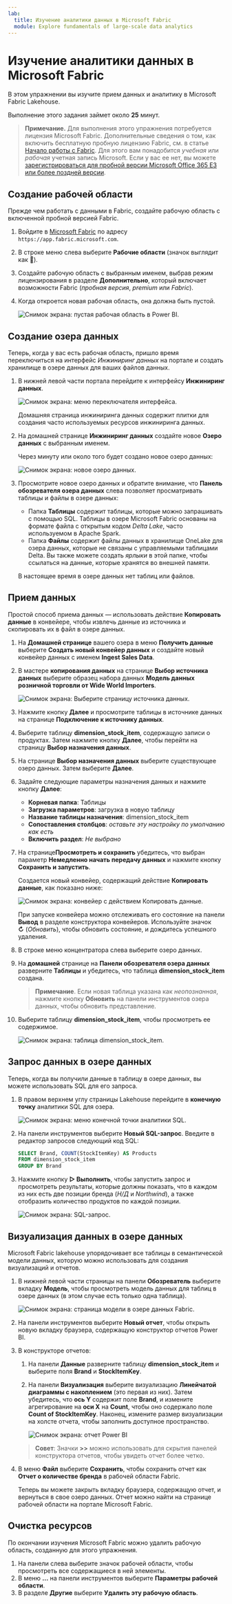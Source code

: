 ```yaml
---
lab:
  title: Изучение аналитики данных в Microsoft Fabric
  module: Explore fundamentals of large-scale data analytics
---
```


# Изучение аналитики данных в Microsoft Fabric

В этом упражнении вы изучите прием данных и аналитику в Microsoft Fabric Lakehouse.

Выполнение этого задания займет около **25** минут.

> **Примечание.** Для выполнения этого упражнения потребуется лицензия Microsoft Fabric. Дополнительные сведения о том, как включить бесплатную пробную лицензию Fabric, см. в статье [Начало работы с Fabric](https://learn.microsoft.com/fabric/get-started/fabric-trial). Для этого вам понадобится *учебная* или *рабочая* учетная запись Microsoft. Если у вас ее нет, вы можете [зарегистрироваться для пробной версии Microsoft Office 365 E3 или более поздней версии](https://www.microsoft.com/microsoft-365/business/compare-more-office-365-for-business-plans).

## Создание рабочей области

Прежде чем работать с данными в Fabric, создайте рабочую область с включенной пробной версией Fabric.

1. Войдите в [Microsoft Fabric](https://app.fabric.microsoft.com) по адресу `https://app.fabric.microsoft.com`.
2. В строке меню слева выберите **Рабочие области** (значок выглядит как ).
3. Создайте рабочую область с выбранным именем, выбрав режим лицензирования в разделе **Дополнительно**, который включает возможности Fabric (*пробная версия*, *premium* или *Fabric*).
4. Когда откроется новая рабочая область, она должна быть пустой.

    ![Снимок экрана: пустая рабочая область в Power BI.](./images/new-workspace.png)

## Создание озера данных

Теперь, когда у вас есть рабочая область, пришло время переключиться на интерфейс *Инжиниринг данных* на портале и создать хранилище в озере данных для ваших файлов данных.

1. В нижней левой части портала перейдите к интерфейсу **Инжиниринг данных**.

    ![Снимок экрана: меню переключателя интерфейса.](./images/fabric-switcher.png)

    Домашняя страница инжиниринга данных содержит плитки для создания часто используемых ресурсов инжиниринга данных.

2. На домашней странице **Инжиниринг данных** создайте новое **Озеро данных** с выбранным именем.

    Через минуту или около того будет создано новое озеро данных:

    ![Снимок экрана: новое озеро данных.](./images/new-lakehouse.png)

3. Просмотрите новое озеро данных и обратите внимание, что **Панель обозревателя озера данных** слева позволяет просматривать таблицы и файлы в озере данных:
    - Папка **Таблицы** содержит таблицы, которые можно запрашивать с помощью SQL. Таблицы в озере Microsoft Fabric основаны на формате файла с открытым кодом *Delta Lake*, часто используемом в Apache Spark.
    - Папка **Файлы** содержит файлы данных в хранилище OneLake для озера данных, которые не связаны с управляемыми таблицами Delta. Вы также можете создать *ярлыки* в этой папке, чтобы ссылаться на данные, которые хранятся во внешней памяти.

    В настоящее время в озере данных нет таблиц или файлов.

## Прием данных

Простой способ приема данных — использовать действие **Копировать данные** в конвейере, чтобы извлечь данные из источника и скопировать их в файл в озере данных.

1. На **Домашней странице** вашего озера в меню **Получить данные** выберите **Создать новый конвейер данных** и создайте новый конвейер данных с именем **Ingest Sales Data**.
1. В мастере **копирования данных** на странице **Выбор источника данных** выберите образец набора данных **Модель данных розничной торговли от Wide World Importers**.

    ![Снимок экрана: Выберите страницу источника данных.](./images/choose-data-source.png)

1. Нажмите кнопку **Далее** и просмотрите таблицы в источнике данных на странице **Подключение к источнику данных**.
1. Выберите таблицу **dimension_stock_item**, содержащую записи о продуктах. Затем нажмите кнопку **Далее**, чтобы перейти на страницу **Выбор назначения данных**.
1. На странице **Выбор назначения данных** выберите существующее озеро данных. Затем выберите **Далее**.
1. Задайте следующие параметры назначения данных и нажмите кнопку **Далее**:
    - **Корневая папка**: Таблицы
    - **Загрузка параметров**: загрузка в новую таблицу
    - **Название таблицы назначения**: dimension_stock_item
    - **Сопоставления столбцов**: *оставьте эту настройку по умолчанию как есть*
    - **Включить раздел**: *Не выбрано*
1. На странице**Просмотреть и сохранить** убедитесь, что выбран параметр **Немедленно начать передачу данных** и нажмите кнопку **Сохранить и запустить**.

    Создается новый конвейер, содержащий действие **Копировать данные**, как показано ниже:

    ![Снимок экрана: конвейер с действием Копировать данные.](./images/copy-data-pipeline.png)

    При запуске конвейера можно отслеживать его состояние на панели **Вывод** в разделе конструктора конвейеров. Используйте значок **↻** (*Обновить*), чтобы обновить состояние, и дождитесь успешного удаления.

1. В строке меню концентратора слева выберите озеро данных.
1. На **домашней** странице на **Панели обозревателя озера данных** разверните **Таблицы** и убедитесь, что таблица **dimension_stock_item** создана.

    > **Примечание**. Если новая таблица указана как *неопознанная*, нажмите кнопку **Обновить** на панели инструментов озера данных, чтобы обновить представление.

1. Выберите таблицу **dimension_stock_item**, чтобы просмотреть ее содержимое.

    ![Снимок экрана: таблица dimension_stock_item.](./images/dimProduct.png)

## Запрос данных в озере данных

Теперь, когда вы получили данные в таблицу в озере данных, вы можете использовать SQL для его запроса.

1. В правом верхнем углу страницы Lakehouse перейдите в **конечную точку** аналитики SQL для озера.

    ![Снимок экрана: меню конечной точки аналитики SQL.](./images/endpoint-switcher.png)

1. На панели инструментов выберите **Новый SQL-запрос**. Введите в редактор запросов следующий код SQL:

    ```sql
    SELECT Brand, COUNT(StockItemKey) AS Products
    FROM dimension_stock_item
    GROUP BY Brand
    ```

1. Нажмите кнопку **▷ Выполнить**, чтобы запустить запрос и просмотреть результаты, которые должны показать, что в каждом из них есть две позиции бренда (*Н/Д* и *Northwind*), а также отобразить количество продуктов по каждой позиции.

    ![Снимок экрана: SQL-запрос.](./images/sql-query.png)

## Визуализация данных в озере данных

Microsoft Fabric lakehouse упорядочивает все таблицы в семантической модели данных, которую можно использовать для создания визуализаций и отчетов.

1. В нижней левой части страницы на панели **Обозреватель** выберите вкладку **Модель**, чтобы просмотреть модель данных для таблиц в озере данных (в этом случае есть только одна таблица).

    ![Снимок экрана: страница модели в озере данных Fabric.](./images/fabric-model.png)

1. На панели инструментов выберите **Новый отчет**, чтобы открыть новую вкладку браузера, содержащую конструктор отчетов Power BI.
1. В конструкторе отчетов:
    1. На панели **Данные** разверните таблицу **dimension_stock_item** и выберите поля **Brand** и **StockItemKey**.
    1. На панели **Визуализация** выберите визуализацию **Линейчатой диаграммы с накоплением** (это первая из них). Затем убедитесь, что **ось Y** содержит поле **Brand**, и измените агрегирование на **оси X** на **Count**, чтобы оно содержало поле **Count of StockItemKey**. Наконец, измените размер визуализации на холсте отчета, чтобы заполнить доступное пространство.

        ![Снимок экрана: отчет Power BI](./images/fabric-report.png)

    > **Совет**: Значки **>>** можно использовать для скрытия панелей конструктора отчетов, чтобы увидеть отчет более четко.

1. В меню **Файл** выберите **Сохранить**, чтобы сохранить отчет как **Отчет о количестве бренда** в рабочей области Fabric.

    Теперь вы можете закрыть вкладку браузера, содержащую отчет, и вернуться в свое озеро данных. Отчет можно найти на странице рабочей области на портале Microsoft Fabric.

## Очистка ресурсов

По окончании изучения Microsoft Fabric можно удалить рабочую область, созданную для этого упражнения.

1. На панели слева выберите значок рабочей области, чтобы просмотреть все содержащиеся в ней элементы.
2. В меню **...** на панели инструментов выберите **Параметры рабочей области**.
3. В разделе **Другие** выберите **Удалить эту рабочую область**.
